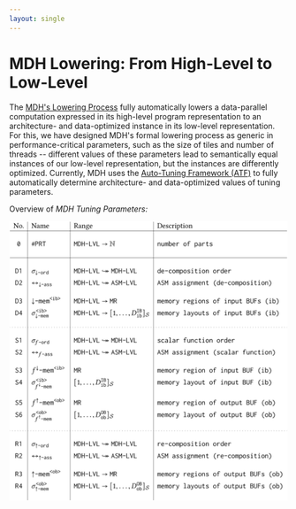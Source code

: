```yaml
---
layout: single
---
```


# MDH Lowering: From High-Level to Low-Level

The [MDH's Lowering Process](https://dl.acm.org/doi/10.1145/3665643) fully automatically lowers a data-parallel computation expressed in its high-level program representation to an architecture- and data-optimized instance in its low-level representation.
For this, we have designed MDH's formal lowering process as generic in performance-critical parameters, such as the size of tiles and number of threads -- different values of these parameters lead to semantically equal instances of our low-level representation, but the instances are differently optimized.
Currently, MDH uses the [Auto-Tuning Framework (ATF)](https://www.atf-tuner.org) to fully automatically determine architecture- and data-optimized values of tuning parameters.

Overview of *MDH Tuning Parameters:*

![MDH Tuning Parameter](/assets/images/tp_tabelle.png)